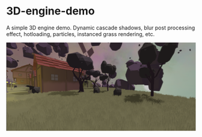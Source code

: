 # 3D-engine-demo
A simple 3D engine demo. Dynamic cascade shadows, blur post processing effect, hotloading, particles, instanced grass rendering, etc.

![scrn](https://github.com/Grouter/3D-engine-demo/blob/233b17d85630e569dc93fbd69d9b3e1790568c2f/misc/Screenshot%202022-01-25%20171452.png)
